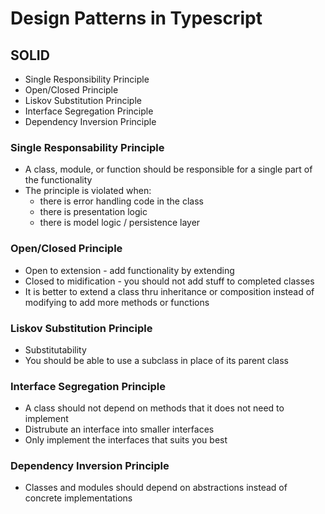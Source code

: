 # Design Patterns in Typescript

## SOLID

- Single Responsibility Principle
- Open/Closed Principle
- Liskov Substitution Principle
- Interface Segregation Principle
- Dependency Inversion Principle

### Single Responsability Principle

- A class, module, or function should be responsible for a single part of the functionality
- The principle is violated when:
  - there is error handling code in the class
  - there is presentation logic
  - there is model logic / persistence layer

### Open/Closed Principle

- Open to extension - add functionality by extending
- Closed to midification - you should not add stuff to completed classes
- It is better to extend a class thru inheritance or composition instead of modifying to add more methods or functions

### Liskov Substitution Principle

- Substitutability
- You should be able to use a subclass in place of its parent class

### Interface Segregation Principle

- A class should not depend on methods that it does not need to implement
- Distrubute an interface into smaller interfaces
- Only implement the interfaces that suits you best

### Dependency Inversion Principle

- Classes and modules should depend on abstractions instead of concrete implementations
